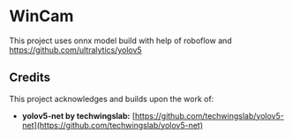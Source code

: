 # WinCam

This project uses onnx model build with help of roboflow and https://github.com/ultralytics/yolov5

## Credits

This project acknowledges and builds upon the work of:

* **yolov5-net by techwingslab:** [https://github.com/techwingslab/yolov5-net](https://github.com/techwingslab/yolov5-net)
